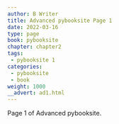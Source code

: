 ```yaml
---
author: B Writer
title: Advanced pybooksite Page 1
date: 2022-03-16
type: page
book: pybooksite
chapter: chapter2
tags:
 - pybooksite 1
categories:
 - pybooksite
 - book
weight: 1000
__advert: ad1.html
---
```


Page 1 of Advanced pybooksite.